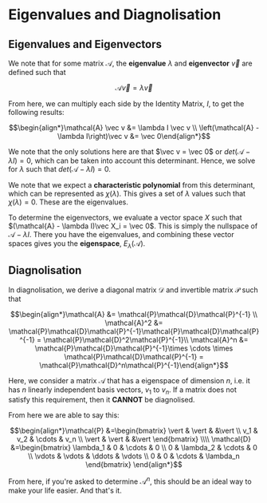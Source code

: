 # Eigenvalues and Diagnolisation
## Eigenvalues and Eigenvectors
We note that for some matrix $\mathcal{A}$, the **eigenvalue** $\lambda$ and **eigenvector** $\vec v$ are defined such that

$$\mathcal{A}\vec v = \lambda \vec v$$
 
 From here, we can multiply each side by the Identity Matrix, $I$, to get the following results:
  
$$\begin{align*}\mathcal{A} \vec v &= \lambda I \vec v \\ \left(\mathcal{A} - \lambda I\right)\vec v &= \vec 0\end{align*}$$

We note that the only solutions here are that $\vec v = \vec 0$ or $det(\mathcal{A} - \lambda I) = 0$, which can be taken into account this determinant. Hence, we solve for $\lambda$ such that $det(\mathcal{A} - \lambda I) = 0$. 

We note that we expect a **characteristic polynomial** from this determinant, which can be represented as $\chi(\lambda)$. This gives a set of $\lambda$ values such that $\chi(\lambda) = 0$. These are the eigenvalues.

To determine the eigenvectors, we evaluate a vector space $X$ such that $(\mathcal{A} - \lambda I)\vec X_i = \vec 0$. This is simply the nullspace of $\mathcal{A} - \lambda I$. There you have the eigenvalues, and combining these vector spaces gives you the **eigenspace**, $E_\lambda(\mathcal{A})$.

## Diagnolisation
In diagnolisation, we derive a diagonal matrix $\mathcal{D}$ and invertible matrix $\mathcal{P}$ such that

$$\begin{align*}\mathcal{A} &= \mathcal{P}\mathcal{D}\mathcal{P}^{-1} \\ \mathcal{A}^2 &= \mathcal{P}\mathcal{D}\mathcal{P}^{-1}\mathcal{P}\mathcal{D}\mathcal{P}^{-1} = \mathcal{P}\mathcal{D}^2\mathcal{P}^{-1}\\ \mathcal{A}^n &= \mathcal{P}\mathcal{D}\mathcal{P}^{-1}\times \cdots \times \mathcal{P}\mathcal{D}\mathcal{P}^{-1} = \mathcal{P}\mathcal{D}^n\mathcal{P}^{-1}\end{align*}$$

Here, we consider a matrix $\mathcal{A}$ that has a eigenspace of dimension $n$, i.e. it has $n$ linearly independent basis vectors, $v_1$ to $v_n$. If a matrix does not satisfy this requirement, then it **CANNOT** be diagnolised.

From here we are able to say this:

$$\begin{align*}\mathcal{P} &=\begin{bmatrix}
    \vert & \vert &  &\vert \\
    v_1   & v_2 & \cdots & v_n   \\
    \vert & \vert &  &\vert
\end{bmatrix} \\\\ \mathcal{D} &=\begin{bmatrix}
    \lambda_1 & 0 & \cdots & 0 \\
    0 & \lambda_2 & \cdots & 0 \\
    \vdots & \vdots & \ddots & \vdots \\
    0 & 0 & \cdots & \lambda_n
\end{bmatrix}  \end{align*}$$

From here, if you're asked to determine $\mathcal{A}^n$, this should be an ideal way to make your life easier. And that's it.
